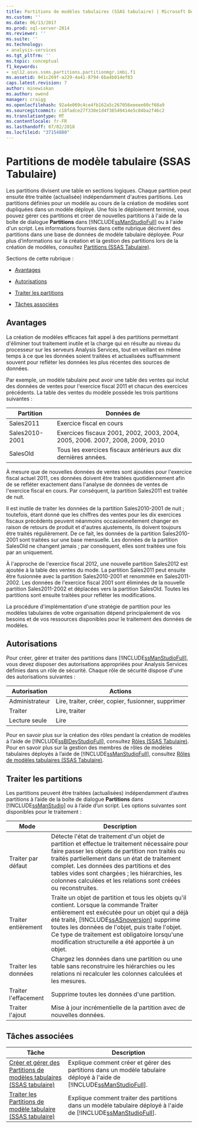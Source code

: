 ```yaml
---
title: Partitions de modèles tabulaires (SSAS tabulaire) | Microsoft Docs
ms.custom: ''
ms.date: 06/13/2017
ms.prod: sql-server-2014
ms.reviewer: ''
ms.suite: ''
ms.technology:
- analysis-services
ms.tgt_pltfrm: ''
ms.topic: conceptual
f1_keywords:
- sql12.asvs.ssms.partitions.partitionmgr.imbi.f1
ms.assetid: 041c269f-a229-4a41-8794-6ba4b014ef83
caps.latest.revision: 7
author: minewiskan
ms.author: owend
manager: craigg
ms.openlocfilehash: 92a4e069c4ce4fb162a5c267056eeeee60cf68a9
ms.sourcegitcommit: c18fadce27f330e1d4f36549414e5c84ba2f46c2
ms.translationtype: MT
ms.contentlocale: fr-FR
ms.lasthandoff: 07/02/2018
ms.locfileid: "37154880"
---
```

# <a name="tabular-model-partitions-ssas-tabular"></a>Partitions de modèle tabulaire (SSAS Tabulaire)
  Les partitions divisent une table en sections logiques. Chaque partition peut ensuite être traitée (actualisée) indépendamment d'autres partitions. Les partitions définies pour un modèle au cours de la création de modèles sont dupliquées dans un modèle déployé. Une fois le déploiement terminé, vous pouvez gérer ces partitions et créer de nouvelles partitions à l'aide de la boîte de dialogue **Partitions** dans [!INCLUDE[ssManStudioFull](../../includes/ssmanstudiofull-md.md)] ou à l'aide d'un script. Les informations fournies dans cette rubrique décrivent des partitions dans une base de données de modèle tabulaire déployée. Pour plus d’informations sur la création et la gestion des partitions lors de la création de modèles, consultez [Partitions &#40;SSAS Tabulaire&#41;](partitions-ssas-tabular.md).  
  
 Sections de cette rubrique :  
  
-   [Avantages](#bkmk_benefits)  
  
-   [Autorisations](#bkmk_permissions)  
  
-   [Traiter les partitions](#bkmk_process_partitions)  
  
-   [Tâches associées](#bkmk_related_tasks)  
  
##  <a name="bkmk_benefits"></a> Avantages  
 La création de modèles efficaces fait appel à des partitions permettant d'éliminer tout traitement inutile et la charge qui en résulte au niveau du processeur sur les serveurs Analysis Services, tout en veillant en même temps à ce que les données soient traitées et actualisées suffisamment souvent pour refléter les données les plus récentes des sources de données.  
  
 Par exemple, un modèle tabulaire peut avoir une table des ventes qui inclut des données de ventes pour l'exercice fiscal 2011 et chacun des exercices précédents. La table des ventes du modèle possède les trois partitions suivantes :  
  
|Partition|Données de|  
|---------------|---------------|  
|Sales2011|Exercice fiscal en cours|  
|Sales2010-2001|Exercices fiscaux 2001, 2002, 2003, 2004, 2005, 2006. 2007, 2008, 2009, 2010|  
|SalesOld|Tous les exercices fiscaux antérieurs aux dix dernières années.|  
  
 À mesure que de nouvelles données de ventes sont ajoutées pour l'exercice fiscal actuel 2011, ces données doivent être traitées quotidiennement afin de se refléter exactement dans l'analyse de données de ventes de l'exercice fiscal en cours. Par conséquent, la partition Sales2011 est traitée de nuit.  
  
 Il est inutile de traiter les données de la partition Sales2010-2001 de nuit ; toutefois, étant donné que les chiffres des ventes pour les dix exercices fiscaux précédents peuvent néanmoins occasionnellement changer en raison de retours de produit et d'autres ajustements, ils doivent toujours être traités régulièrement. De ce fait, les données de la partition Sales2010-2001 sont traitées sur une base mensuelle. Les données de la partition SalesOld ne changent jamais ; par conséquent, elles sont traitées une fois par an uniquement.  
  
 À l'approche de l'exercice fiscal 2012, une nouvelle partition Sales2012 est ajoutée à la table des ventes du mode. La partition Sales2011 peut ensuite être fusionnée avec la partition Sales2010-2001 et renommée en Sales2011-2002. Les données de l'exercice fiscal 2001 sont éliminées de la nouvelle partition Sales2011-2002 et déplacées vers la partition SalesOld. Toutes les partitions sont ensuite traitées pour refléter les modifications.  
  
 La procédure d'implémentation d'une stratégie de partition pour les modèles tabulaires de votre organisation dépend principalement de vos besoins et de vos ressources disponibles pour le traitement des données de modèles.  
  
##  <a name="bkmk_permissions"></a> Autorisations  
 Pour créer, gérer et traiter des partitions dans [!INCLUDE[ssManStudioFull](../../includes/ssmanstudiofull-md.md)], vous devez disposer des autorisations appropriées pour Analysis Services définies dans un rôle de sécurité. Chaque rôle de sécurité dispose d'une des autorisations suivantes :  
  
|Autorisation|Actions|  
|----------------|-------------|  
|Administrateur|Lire, traiter, créer, copier, fusionner, supprimer|  
|Traiter|Lire, traiter|  
|Lecture seule|Lire|  
  
 Pour en savoir plus sur la création des rôles pendant la création de modèles à l’aide de [!INCLUDE[ssBIDevStudioFull](../../includes/ssbidevstudiofull-md.md)], consultez [Rôles &#40;SSAS Tabulaire&#41;](roles-ssas-tabular.md). Pour en savoir plus sur la gestion des membres de rôles de modèles tabulaires déployés à l’aide de [!INCLUDE[ssManStudioFull](../../includes/ssmanstudiofull-md.md)], consultez [Rôles de modèles tabulaires &#40;SSAS Tabulaire&#41;](tabular-model-roles-ssas-tabular.md).  
  
##  <a name="bkmk_process_partitions"></a> Traiter les partitions  
 Les partitions peuvent être traitées (actualisées) indépendamment d’autres partitions à l’aide de la boîte de dialogue **Partitions** dans [!INCLUDE[ssManStudio](../../includes/ssmanstudio-md.md)] ou à l’aide d’un script. Les options suivantes sont disponibles pour le traitement :  
  
|Mode|Description|  
|----------|-----------------|  
|Traiter par défaut|Détecte l'état de traitement d'un objet de partition et effectue le traitement nécessaire pour faire passer les objets de partition non traités ou traités partiellement dans un état de traitement complet. Les données des partitions et des tables vides sont chargées ; les hiérarchies, les colonnes calculées et les relations sont créées ou reconstruites.|  
|Traiter entièrement|Traite un objet de partition et tous les objets qu'il contient. Lorsque la commande Traiter entièrement est exécutée pour un objet qui a déjà été traité, [!INCLUDE[ssASnoversion](../../includes/ssasnoversion-md.md)] supprime toutes les données de l'objet, puis traite l'objet. Ce type de traitement est obligatoire lorsqu'une modification structurelle a été apportée à un objet.|  
|Traiter les données|Chargez les données dans une partition ou une table sans reconstruire les hiérarchies ou les relations ni recalculer les colonnes calculées et les mesures.|  
|Traiter l'effacement|Supprime toutes les données d'une partition.|  
|Traiter l'ajout|Mise à jour incrémentielle de la partition avec de nouvelles données.|  
  
##  <a name="bkmk_related_tasks"></a> Tâches associées  
  
|Tâche|Description|  
|----------|-----------------|  
|[Créer et gérer des Partitions de modèles tabulaires &#40;SSAS tabulaire&#41;](create-and-manage-tabular-model-partitions-ssas-tabular.md)|Explique comment créer et gérer des partitions dans un modèle tabulaire déployé à l'aide de [!INCLUDE[ssManStudioFull](../../includes/ssmanstudiofull-md.md)].|  
|[Traiter les Partitions de modèle tabulaire &#40;SSAS tabulaire&#41;](process-tabular-model-partitions-ssas-tabular.md)|Explique comment traiter des partitions dans un modèle tabulaire déployé à l'aide de [!INCLUDE[ssManStudioFull](../../includes/ssmanstudiofull-md.md)].|  
  
  
